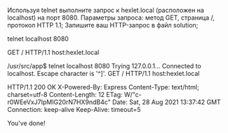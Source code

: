 Используя telnet выполните запрос к hexlet.local (расположен на localhost) на порт 8080. Параметры запроса: метод GET, страница /, протокол HTTP 1.1;
Запишите ваш HTTP-запрос в файл solution;

telnet localhost 8080

GET / HTTP/1.1
host:hexlet.local
<!-- Connection: close -->

/usr/src/app$ telnet localhost 8080
Trying 127.0.0.1...
Connected to localhost.
Escape character is '^]'.
GET / HTTP/1.1
host:hexlet.local

HTTP/1.1 200 OK
X-Powered-By: Express
Content-Type: text/html; charset=utf-8
Content-Length: 12
ETag: W/"c-r0WEeVxJ7IpMIG20rN7HX9ndB4c"
Date: Sat, 28 Aug 2021 13:37:42 GMT
Connection: keep-alive
Keep-Alive: timeout=5

You've done!